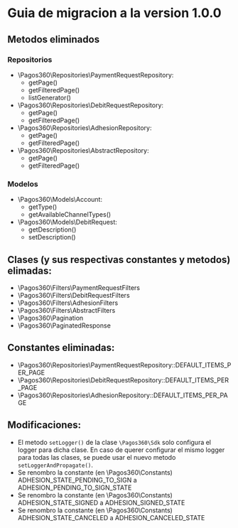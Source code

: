 # Guia de migracion a la version 1.0.0

## Metodos eliminados

### Repositorios

- \Pagos360\Repositories\PaymentRequestRepository:
  - getPage()
  - getFilteredPage()
  - listGenerator()
- \Pagos360\Repositories\DebitRequestRepository:
  - getPage()
  - getFilteredPage()
- \Pagos360\Repositories\AdhesionRepository:
  - getPage()
  - getFilteredPage()
- \Pagos360\Repositories\AbstractRepository:
  - getPage()
  - getFilteredPage()

### Modelos

- \Pagos360\Models\Account:
  - getType()
  - getAvailableChannelTypes()
- \Pagos360\Models\DebitRequest:
  - getDescription()
  - setDescription()

## Clases (y sus respectivas constantes y metodos) elimadas:

- \Pagos360\Filters\PaymentRequestFilters
- \Pagos360\Filters\DebitRequestFilters
- \Pagos360\Filters\AdhesionFilters
- \Pagos360\Filters\AbstractFilters
- \Pagos360\Pagination
- \Pagos360\PaginatedResponse

## Constantes eliminadas:

- \Pagos360\Repositories\PaymentRequestRepository::DEFAULT_ITEMS_PER_PAGE
- \Pagos360\Repositories\DebitRequestRepository::DEFAULT_ITEMS_PER_PAGE
- \Pagos360\Repositories\AdhesionRepository::DEFAULT_ITEMS_PER_PAGE

## Modificaciones:

- El metodo `setLogger()` de la clase `\Pagos360\Sdk` solo configura el logger para dicha clase. En caso de querer configurar el mismo logger para todas las clases, se puede usar el nuevo metodo `setLoggerAndPropagate()`.
- Se renombro la constante (en \Pagos360\Constants) ADHESION_STATE_PENDING_TO_SIGN a ADHESION_PENDING_TO_SIGN_STATE
- Se renombro la constante (en \Pagos360\Constants) ADHESION_STATE_SIGNED a ADHESION_SIGNED_STATE
- Se renombro la constante (en \Pagos360\Constants) ADHESION_STATE_CANCELED a ADHESION_CANCELED_STATE

